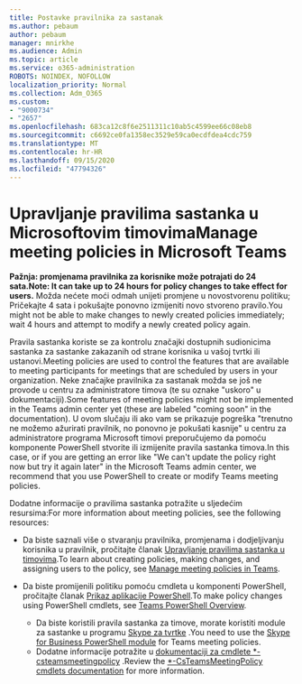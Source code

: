 ```yaml
---
title: Postavke pravilnika za sastanak
ms.author: pebaum
author: pebaum
manager: mnirkhe
ms.audience: Admin
ms.topic: article
ms.service: o365-administration
ROBOTS: NOINDEX, NOFOLLOW
localization_priority: Normal
ms.collection: Adm_O365
ms.custom:
- "9000734"
- "2657"
ms.openlocfilehash: 683ca12c8f6e2511311c10ab5c4599ee66c08eb8
ms.sourcegitcommit: c6692ce0fa1358ec3529e59ca0ecdfdea4cdc759
ms.translationtype: MT
ms.contentlocale: hr-HR
ms.lasthandoff: 09/15/2020
ms.locfileid: "47794326"
---
```

# <a name="manage-meeting-policies-in-microsoft-teams"></a><span data-ttu-id="e0fdf-102">Upravljanje pravilima sastanka u Microsoftovim timovima</span><span class="sxs-lookup"><span data-stu-id="e0fdf-102">Manage meeting policies in Microsoft Teams</span></span>

<span data-ttu-id="e0fdf-103">**Pažnja: promjenama pravilnika za korisnike može potrajati do 24 sata.**</span><span class="sxs-lookup"><span data-stu-id="e0fdf-103">**Note: It can take up to 24 hours for policy changes to take effect for users.**</span></span> <span data-ttu-id="e0fdf-104">Možda nećete moći odmah unijeti promjene u novostvorenu politiku; Pričekajte 4 sata i pokušajte ponovno izmijeniti novo stvoreno pravilo.</span><span class="sxs-lookup"><span data-stu-id="e0fdf-104">You might not be able to make changes to newly created policies immediately; wait 4 hours and attempt to modify a newly created policy again.</span></span>

<span data-ttu-id="e0fdf-105">Pravila sastanka koriste se za kontrolu značajki dostupnih sudionicima sastanka za sastanke zakazanih od strane korisnika u vašoj tvrtki ili ustanovi.</span><span class="sxs-lookup"><span data-stu-id="e0fdf-105">Meeting policies are used to control the features that are available to meeting participants for meetings that are scheduled by users in your organization.</span></span> <span data-ttu-id="e0fdf-106">Neke značajke pravilnika za sastanak možda se još ne provode u centru za administratore timova (te su oznake "uskoro" u dokumentaciji).</span><span class="sxs-lookup"><span data-stu-id="e0fdf-106">Some features of meeting policies might not be implemented in the Teams admin center yet (these are labeled "coming soon" in the documentation).</span></span> <span data-ttu-id="e0fdf-107">U ovom slučaju ili ako vam se prikazuje pogreška "trenutno ne možemo ažurirati pravilnik, no ponovno je pokušati kasnije" u centru za administratore programa Microsoft timovi preporučujemo da pomoću komponente PowerShell stvorite ili izmijenite pravila sastanka timova.</span><span class="sxs-lookup"><span data-stu-id="e0fdf-107">In this case, or if you are getting an error like "We can't update the policy right now but try it again later" in the Microsoft Teams admin center, we recommend that you use PowerShell to create or modify Teams meeting policies.</span></span> 

<span data-ttu-id="e0fdf-108">Dodatne informacije o pravilima sastanka potražite u sljedećim resursima:</span><span class="sxs-lookup"><span data-stu-id="e0fdf-108">For more information about meeting policies, see the following resources:</span></span>

- <span data-ttu-id="e0fdf-109">Da biste saznali više o stvaranju pravilnika, promjenama i dodjeljivanju korisnika u pravilnik, pročitajte članak [Upravljanje pravilima sastanka u timovima](https://docs.microsoft.com/microsoftteams/meeting-policies-in-teams).</span><span class="sxs-lookup"><span data-stu-id="e0fdf-109">To learn about creating policies, making changes, and assigning users to the policy, see [Manage meeting policies in Teams](https://docs.microsoft.com/microsoftteams/meeting-policies-in-teams).</span></span>

- <span data-ttu-id="e0fdf-110">Da biste promijenili politiku pomoću cmdleta u komponenti PowerShell, pročitajte članak [Prikaz aplikacije PowerShell](https://docs.microsoft.com/microsoftteams/teams-powershell-overview).</span><span class="sxs-lookup"><span data-stu-id="e0fdf-110">To make policy changes using PowerShell cmdlets, see [Teams PowerShell Overview](https://docs.microsoft.com/microsoftteams/teams-powershell-overview).</span></span> 
    - <span data-ttu-id="e0fdf-111">Da biste koristili pravila sastanka za timove, morate koristiti module za sastanke u programu [Skype za tvrtke](https://www.microsoft.com/download/details.aspx?id=39366) .</span><span class="sxs-lookup"><span data-stu-id="e0fdf-111">You need to use the [Skype for Business PowerShell module](https://www.microsoft.com/download/details.aspx?id=39366) for Teams meeting policies.</span></span> 
    - <span data-ttu-id="e0fdf-112">Dodatne informacije potražite u [dokumentaciji za cmdlete \*-csteamsmeetingpolicy](https://docs.microsoft.com/search/?search=CsTeamsMeetingPolicy&view=skype-ps) .</span><span class="sxs-lookup"><span data-stu-id="e0fdf-112">Review the [\*-CsTeamsMeetingPolicy cmdlets documentation](https://docs.microsoft.com/search/?search=CsTeamsMeetingPolicy&view=skype-ps) for more information.</span></span>

